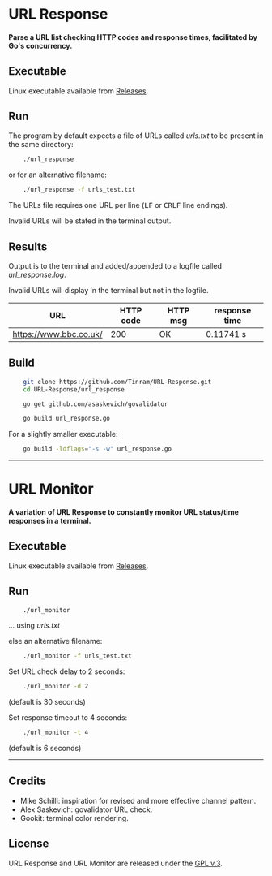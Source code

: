 
# URL Response

#### Parse a URL list checking HTTP codes and response times, facilitated by Go's concurrency.


## Executable

Linux executable available from [Releases](https://github.com/Tinram/URL-Response/releases).


## Run

The program by default expects a file of URLs called *urls.txt* to be present in the same directory:

```bash
    ./url_response
```

or for an alternative filename:

```bash
    ./url_response -f urls_test.txt
```

The URLs file requires one URL per line (<kbd>LF</kbd> or <kbd>CR</kbd><kbd>LF</kbd> line endings).

Invalid URLs will be stated in the terminal output.


## Results

Output is to the terminal and added/appended to a logfile called *url_response.log*.

Invalid URLs will display in the terminal but not in the logfile.

URL | HTTP code | HTTP msg | response time |
---- | ---- | ---- | ---- |
https://www.bbc.co.uk/ | 200 | OK | 0.11741 s |


## Build

```bash
    git clone https://github.com/Tinram/URL-Response.git
    cd URL-Response/url_response
```

```bash
    go get github.com/asaskevich/govalidator

    go build url_response.go
```

For a slightly smaller executable:

```bash
    go build -ldflags="-s -w" url_response.go
```


----


# URL Monitor

#### A variation of URL Response to constantly monitor URL status/time responses in a terminal.


## Executable

Linux executable available from [Releases](https://github.com/Tinram/URL-Response/releases).


## Run

```bash
    ./url_monitor
```

... using *urls.txt*

else an alternative filename:

```bash
    ./url_monitor -f urls_test.txt
```

Set URL check delay to 2 seconds:

```bash
    ./url_monitor -d 2
```

(default is 30 seconds)

Set response timeout to 4 seconds:

```bash
    ./url_monitor -t 4
```

(default is 6 seconds)


----


## Credits

+ Mike Schilli: inspiration for revised and more effective channel pattern.
+ Alex Saskevich: govalidator URL check.
+ Gookit: terminal color rendering.


## License

URL Response and URL Monitor are released under the [GPL v.3](https://www.gnu.org/licenses/gpl-3.0.html).
